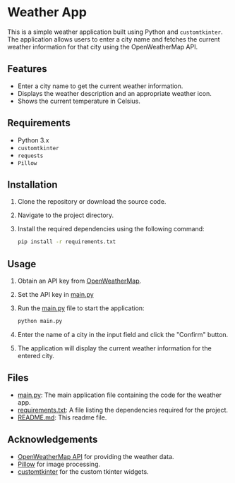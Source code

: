 # Weather App

This is a simple weather application built using Python and `customtkinter`. The application allows users to enter a city name and fetches the current weather information for that city using the OpenWeatherMap API.

## Features

- Enter a city name to get the current weather information.
- Displays the weather description and an appropriate weather icon.
- Shows the current temperature in Celsius.

## Requirements

- Python 3.x
- `customtkinter`
- `requests`
- `Pillow`

## Installation

1. Clone the repository or download the source code.
2. Navigate to the project directory.
3. Install the required dependencies using the following command:

    ```sh
    pip install -r requirements.txt
    ```

## Usage

1. Obtain an API key from [OpenWeatherMap](https://openweathermap.org/api).

2. Set the API key in [main.py](http://_vscodecontentref_/2)

3. Run the [main.py](http://_vscodecontentref_/2) file to start the application:

    ```sh
    python main.py
    ```

4. Enter the name of a city in the input field and click the "Confirm" button.
5. The application will display the current weather information for the entered city.

## Files

- [main.py](http://_vscodecontentref_/3): The main application file containing the code for the weather app.
- [requirements.txt](http://_vscodecontentref_/4): A file listing the dependencies required for the project.
- [README.md](http://_vscodecontentref_/5): This readme file.

## Acknowledgements

- [OpenWeatherMap API](https://openweathermap.org/api) for providing the weather data.
- [Pillow](https://python-pillow.org/) for image processing.
- [customtkinter](https://github.com/TomSchimansky/CustomTkinter) for the custom tkinter widgets.